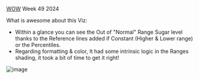 [WOW](https://workout-wednesday.com/pbi-2024-w49/) Week 49 2024 


What is awesome about this Viz:
* Within a glance you can see the Out of "Normal" Range Sugar level thanks to the Reference lines added if Constant (Higher & Lower range) or the Percentiles.
* Regarding formatting & color, It had some intrinsic logic in the Ranges shading, it took a bit of time to get it right!


  

![image](https://github.com/user-attachments/assets/9636a5ee-e694-447d-99fe-23da16df3243)

